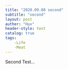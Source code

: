 ```yaml
---
title: "2020.09.08 second"
subtitle: "second"
layout: post
auther: "Hux"
header-style: text
catalog: true
tags:
    -Life
    -Meat
---
```


Second Test...


